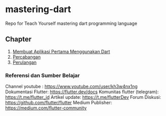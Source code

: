 # mastering-dart
Repo for Teach Yourself mastering dart programming language

## Chapter

1. [Membuat Aplikasi Pertama Menggunakan Dart](aplikasi_pertama/README.md) 
2. [Percabangan](percabangan/README.md)
3. [Perulangan](perulangan/README.md)


### Referensi dan Sumber Belajar

Channel youtube : https://www.youtube.com/user/kh3w4nx1ng
Dokumentasi Flutter: https://flutter.dev/docs
Komunitas flutter (telegram): https://t.me/flutter_id
Artikel update: https://t.me/flutterDev 
Forum Diskusi: https://github.com/flutter/flutter
Medium Publisher: https://medium.com/flutter-community
